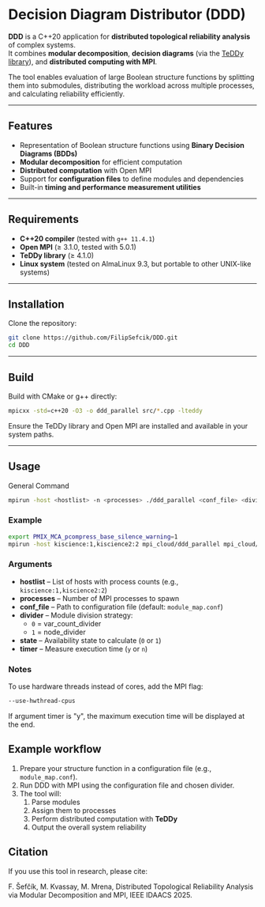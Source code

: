 # Decision Diagram Distributor (DDD)

**DDD** is a C++20 application for **distributed topological reliability analysis** of complex systems.  
It combines **modular decomposition**, **decision diagrams** (via the [TeDDy library](https://github.com/MichalMrena/DecisionDiagrams)), and **distributed computing with MPI**.

The tool enables evaluation of large Boolean structure functions by splitting them into submodules, distributing the workload across multiple processes, and calculating reliability efficiently.

---

## Features

- Representation of Boolean structure functions using **Binary Decision Diagrams (BDDs)**
- **Modular decomposition** for efficient computation
- **Distributed computation** with Open MPI
- Support for **configuration files** to define modules and dependencies
- Built-in **timing and performance measurement utilities**

---

## Requirements

- **C++20 compiler** (tested with `g++ 11.4.1`)
- **Open MPI** (≥ 3.1.0, tested with 5.0.1)
- **TeDDy library** (≥ 4.1.0)
- **Linux system** (tested on AlmaLinux 9.3, but portable to other UNIX-like systems)

---

## Installation

Clone the repository:

```bash
git clone https://github.com/FilipSefcik/DDD.git
cd DDD
```
---

## Build

Build with CMake or g++ directly:

```bash
mpicxx -std=c++20 -O3 -o ddd_parallel src/*.cpp -lteddy
```

Ensure the TeDDy library and Open MPI are installed and available in your system paths.

---

## Usage

General Command

```bash
mpirun -host <hostlist> -n <processes> ./ddd_parallel <conf_file> <divider> <state> <timer>
```

### Example

```bash
export PMIX_MCA_pcompress_base_silence_warning=1
mpirun -host kiscience:1,kiscience2:2 mpi_cloud/ddd_parallel mpi_cloud/modules/module_map.conf 0 0 n
```

### Arguments

- **hostlist** – List of hosts with process counts (e.g., `kiscience:1,kiscience2:2`)  
- **processes** – Number of MPI processes to spawn  
- **conf_file** – Path to configuration file (default: `module_map.conf`)  
- **divider** – Module division strategy:  
  - `0` = var_count_divider  
  - `1` = node_divider  
- **state** – Availability state to calculate (`0` or `1`)  
- **timer** – Measure execution time (`y` or `n`)  

### Notes

To use hardware threads instead of cores, add the MPI flag:

```bash
--use-hwthread-cpus
```

If argument timer is "y", the maximum execution time will be displayed at the end.

## Example workflow

1. Prepare your structure function in a configuration file (e.g., `module_map.conf`).  
2. Run DDD with MPI using the configuration file and chosen divider.  
3. The tool will:  
   1. Parse modules  
   2. Assign them to processes  
   3. Perform distributed computation with **TeDDy**  
   4. Output the overall system reliability  


## Citation

If you use this tool in research, please cite:

F. Šefčík, M. Kvassay, M. Mrena, Distributed Topological Reliability Analysis via Modular Decomposition and MPI, IEEE IDAACS 2025.